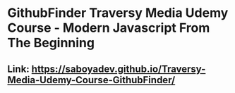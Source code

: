 # GithubFinder Traversy Media Udemy Course - Modern Javascript From The Beginning

## Link: https://saboyadev.github.io/Traversy-Media-Udemy-Course-GithubFinder/
